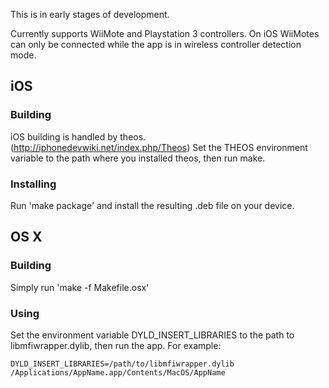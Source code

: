 This is in early stages of development.

Currently supports WiiMote and Playstation 3 controllers.
On iOS WiiMotes can only be connected while the app is in wireless controller detection mode.

## iOS

### Building
iOS building is handled by theos. (http://iphonedevwiki.net/index.php/Theos)
Set the THEOS environment variable to the path where you installed theos, then run make.

### Installing
Run 'make package' and install the resulting .deb file on your device.

## OS X

### Building
Simply run 'make -f Makefile.osx'

### Using
Set the environment variable DYLD_INSERT_LIBRARIES to the path to libmfiwrapper.dylib, then run the app. For example:

```
DYLD_INSERT_LIBRARIES=/path/to/libmfiwrapper.dylib /Applications/AppName.app/Contents/MacOS/AppName
```
